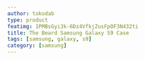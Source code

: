 ```yaml
---
author: tokodab
type: product
featimg: 1PMBsGyi3k-6Dz4VfkjZusFpOF3N432ti
title: The Beard Samsung Galaxy S9 Case
tags: [samsung, galaxy, s9]
category: [samsung]
---
```

